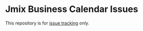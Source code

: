 # Jmix Business Calendar Issues

This repository is for [issue tracking](https://github.com/Haulmont/jmix-businesscalendar-public/issues) only.
